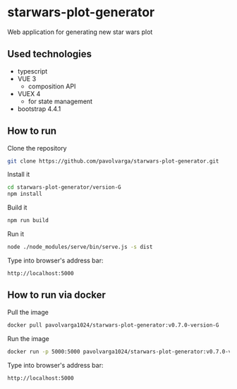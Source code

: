 # starwars-plot-generator
Web application for generating new star wars plot

## Used technologies
  * typescript
  * VUE 3
    * composition API
  * VUEX 4
    * for state management
  * bootstrap 4.4.1

## How to run
Clone the repository
```sh
git clone https://github.com/pavolvarga/starwars-plot-generator.git
```
Install it
```sh
cd starwars-plot-generator/version-G
npm install
```
Build it
```sh
npm run build
```
Run it
```sh
node ./node_modules/serve/bin/serve.js -s dist
```
Type into browser's address bar:
```
http://localhost:5000
```

## How to run via docker
Pull the image
```sh
docker pull pavolvarga1024/starwars-plot-generator:v0.7.0-version-G
```

Run the image
```sh
docker run -p 5000:5000 pavolvarga1024/starwars-plot-generator:v0.7.0-version-G
```

Type into browser's address bar:
```
http://localhost:5000
```
